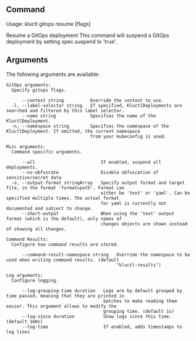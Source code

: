 <!-- This comment is uncommented when auto-synced to www-kluctl.io

---
title: "gitops resume"
linkTitle: "gitops resume"
weight: 10
description: >
    webui command
---
-->

## Command
<!-- BEGIN SECTION "gitops resume" "Usage" false -->
Usage: kluctl gitops resume [flags]

Resume a GitOps deployment
This command will suspend a GitOps deployment by setting spec.suspend to 'true'.

<!-- END SECTION -->

## Arguments

The following arguments are available:
<!-- BEGIN SECTION "gitops resume" "GitOps arguments" true -->
```
GitOps arguments:
  Specify gitops flags.

      --context string          Override the context to use.
  -l, --label-selector string   If specified, KluctlDeployments are searched and filtered by this label selector.
      --name string             Specifies the name of the KluctlDeployment.
  -n, --namespace string        Specifies the namespace of the KluctlDeployment. If omitted, the current namespace
                                from your kubeconfig is used.

```
<!-- END SECTION -->
<!-- BEGIN SECTION "gitops resume" "Misc arguments" true -->
```
Misc arguments:
  Command specific arguments.

      --all                         If enabled, suspend all deployments.
      --no-obfuscate                Disable obfuscation of sensitive/secret data
  -o, --output-format stringArray   Specify output format and target file, in the format 'format=path'. Format can
                                    either be 'text' or 'yaml'. Can be specified multiple times. The actual format
                                    for yaml is currently not documented and subject to change.
      --short-output                When using the 'text' output format (which is the default), only names of
                                    changes objects are shown instead of showing all changes.

```
<!-- END SECTION -->
<!-- BEGIN SECTION "gitops resume" "Command Results" true -->
```
Command Results:
  Configure how command results are stored.

      --command-result-namespace string   Override the namespace to be used when writing command results. (default
                                          "kluctl-results")

```
<!-- END SECTION -->
<!-- BEGIN SECTION "gitops resume" "Log arguments" true -->
```
Log arguments:
  Configure logging.

      --log-grouping-time duration   Logs are by default grouped by time passed, meaning that they are printed in
                                     batches to make reading them easier. This argument allows to modify the
                                     grouping time. (default 1s)
      --log-since duration           Show logs since this time. (default 1m0s)
      --log-time                     If enabled, adds timestamps to log lines

```
<!-- END SECTION -->
